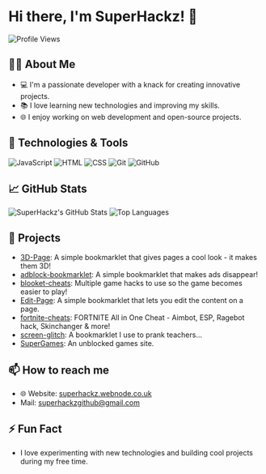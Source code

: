 # Hi there, I'm SuperHackz! 👋

![Profile Views](https://komarev.com/ghpvc/?username=SuperHackz&color=blue)

## 🧑‍💻 About Me
- 💻 I'm a passionate developer with a knack for creating innovative projects.
- 📚 I love learning new technologies and improving my skills.
- 🌐 I enjoy working on web development and open-source projects.

## 🔧 Technologies & Tools
![JavaScript](https://img.shields.io/badge/-JavaScript-333333?style=flat&logo=javascript)
![HTML](https://img.shields.io/badge/-HTML-333333?style=flat&logo=html5)
![CSS](https://img.shields.io/badge/-CSS-333333?style=flat&logo=css3)
![Git](https://img.shields.io/badge/-Git-333333?style=flat&logo=git)
![GitHub](https://img.shields.io/badge/-GitHub-333333?style=flat&logo=github)

## 📈 GitHub Stats
![SuperHackz's GitHub Stats](https://github-readme-stats.vercel.app/api?username=SuperHackz&show_icons=true&theme=dark)
![Top Languages](https://github-readme-stats.vercel.app/api/top-langs/?username=SuperHackz&layout=compact&theme=dark)

## 🌟 Projects
- [3D-Page](https://github.com/SuperHackz/3D-Page): A simple bookmarklet that gives pages a cool look - it makes them 3D!
- [adblock-bookmarklet](https://github.com/SuperHackz/adblock-bookmarklet): A simple bookmarklet that makes ads disappear!
- [blooket-cheats](https://github.com/SuperHackz/blooket-cheats): Multiple game hacks to use so the game becomes easier to play!
- [Edit-Page](https://github.com/SuperHackz/Edit-Page): A simple bookmarklet that lets you edit the content on a page.
- [fortnite-cheats](https://github.com/SuperHackz/fortnite-cheats): FORTNITE All in One Cheat - Aimbot, ESP, Ragebot hack, Skinchanger & more!
- [screen-glitch](https://github.com/SuperHackz/screen-glitch): A bookmarklet I use to prank teachers...
- [SuperGames](https://github.com/SuperHackz/SuperGames): An unblocked games site.

## 📫 How to reach me
- 🌐 Website: [superhackz.webnode.co.uk](https://superhackz.webnode.co.uk)
- Mail: superhackzgithub@gmail.com
  
## ⚡ Fun Fact
- I love experimenting with new technologies and building cool projects during my free time.
